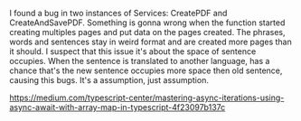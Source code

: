 I found a bug in two instances of Services: CreatePDF and CreateAndSavePDF. Something is gonna wrong when the function started creating multiples pages and put data on the pages created. The phrases, words and sentences stay in weird format and are created more pages than it should. I suspect that this issue it's about the space of sentence occupies. When the sentence is translated to another language, has a chance that's the new sentence occupies more space then old sentence, causing this bugs. It's a assumption, just assumption. 

https://medium.com/typescript-center/mastering-async-iterations-using-async-await-with-array-map-in-typescript-4f23097b137c